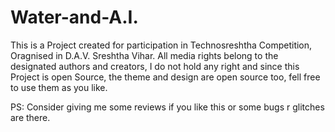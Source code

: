 # Water-and-A.I.

This is a Project created for participation in Technosreshtha Competition, Oragnised in D.A.V. Sreshtha Vihar. All media rights belong to the designated authors and creators, I do not hold any right and since this Project is open Source, the theme and design are open source too, fell free to use them as you like.

PS: Consider giving me some reviews if you like this or some bugs r glitches are there.
